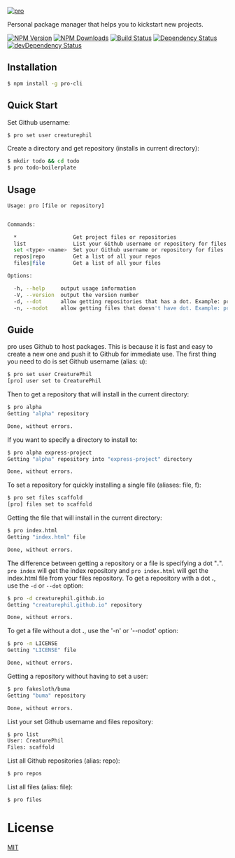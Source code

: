 [![pro](http://i.imgur.com/92f2T1C.png)](https://www.npmjs.com/package/pro-cli)

Personal package manager that helps you to kickstart new projects.

[![NPM Version](https://img.shields.io/npm/v/pro-cli.svg)](https://www.npmjs.com/package/pro-cli)
[![NPM Downloads](https://img.shields.io/npm/dm/pro-cli.svg)](https://www.npmjs.com/package/pro-cli)
[![Build Status](https://travis-ci.org/CreaturePhil/pro.svg?branch=master)](https://travis-ci.org/CreaturePhil/pro)
[![Dependency Status](https://david-dm.org/creaturephil/pro.svg)](https://david-dm.org/creaturephil/pro)
[![devDependency Status](https://david-dm.org/creaturephil/pro/dev-status.svg)](https://david-dm.org/creaturephil/pro#info=devDependencies)

## Installation

```bash
$ npm install -g pro-cli
```

## Quick Start

Set Github username:

```bash
$ pro set user creaturephil
```

Create a directory and get repository (installs in current directory):

```bash
$ mkdir todo && cd todo
$ pro todo-boilerplate
```

## Usage

```bash
Usage: pro [file or repository]


Commands:

  *                  Get project files or repositories
  list               List your Github username or repository for files
  set <type> <name>  Set your Github username or repository for files
  repos|repo         Get a list of all your repos
  files|file         Get a list of all your files

Options:

  -h, --help     output usage information
  -V, --version  output the version number
  -d, --dot      allow getting repositories that has a dot. Example: pro creaturephil.github.io
  -n, --nodot    allow getting files that doesn't have dot. Example: pro LICENSE
```

## Guide

pro uses Github to host packages. This is because it is fast and easy to
create a new one and push it to Github for immediate use. 
The first thing you need to do is set Github username (alias: u):

```bash
$ pro set user CreaturePhil
[pro] user set to CreaturePhil
```

Then to get a repository that will install in the current directory:

```bash
$ pro alpha
Getting "alpha" repository

Done, without errors.
```

If you want to specify a directory to install to:

```bash
$ pro alpha express-project
Getting "alpha" repository into "express-project" directory

Done, without errors.
```

To set a repository for quickly installing a single file (aliases: file, f):

```bash
$ pro set files scaffold
[pro] files set to scaffold
```

Getting the file that will install in the current directory:

```bash
$ pro index.html
Getting "index.html" file

Done, without errors.
```

The difference between getting a repository or a file is specifying a dot
"__.__". `pro index` will get the index repository and `pro index.html`
will get the index.html file from your files repository. To get a repository 
with a dot __.__, use the `-d` or `--dot` option:

```bash
$ pro -d creaturephil.github.io
Getting "creaturephil.github.io" repository

Done, without errors.
```

To get a file without a dot __.__, use the '-n' or '--nodot' option:

```bash
$ pro -n LICENSE
Getting "LICENSE" file

Done, without errors.
```

Getting a repository without having to set a user:

```bash
$ pro fakesloth/buma
Getting "buma" repository

Done, without errors.
```

List your set Github username and files repository:

```bash
$ pro list
User: CreaturePhil
Files: scaffold
```

List all Github repositories (alias: repo):

```bash
$ pro repos
```

List all files (alias: file):

```bash
$ pro files
```

# License

[MIT](LICENSE)

